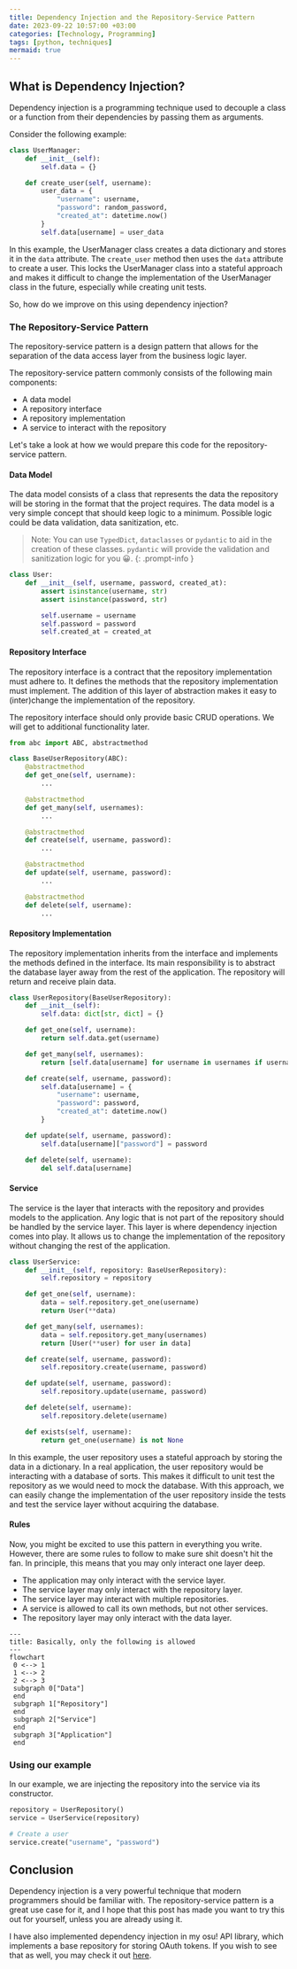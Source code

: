```yaml
---
title: Dependency Injection and the Repository-Service Pattern
date: 2023-09-22 10:57:00 +03:00
categories: [Technology, Programming]
tags: [python, techniques]
mermaid: true
---
```


## What is Dependency Injection?

Dependency injection is a programming technique used to decouple a class or a function from their dependencies by passing them as arguments.

Consider the following example:

```python
class UserManager:
    def __init__(self):
        self.data = {}

    def create_user(self, username):
        user_data = {
            "username": username,
            "password": random_password,
            "created_at": datetime.now()
        }
        self.data[username] = user_data
```

In this example, the UserManager class creates a data dictionary and stores it in the `data` attribute. The `create_user` method then uses the `data` attribute to create a user. This locks the UserManager class into a stateful approach and makes it difficult to change the implementation of the UserManager class in the future, especially while creating unit tests.

So, how do we improve on this using dependency injection?

### The Repository-Service Pattern

The repository-service pattern is a design pattern that allows for the separation of the data access layer from the business logic layer.

The repository-service pattern commonly consists of the following main components:

- A data model
- A repository interface
- A repository implementation
- A service to interact with the repository

Let's take a look at how we would prepare this code for the repository-service pattern.

#### Data Model

The data model consists of a class that represents the data the repository will be storing in the format that the project requires. The data model is a very simple concept that should keep logic to a minimum. Possible logic could be data validation, data sanitization, etc.

> Note: You can use `TypedDict`, `dataclasses` or `pydantic` to aid in the creation of these classes. `pydantic` will provide the validation and sanitization logic for you 😀.
{: .prompt-info }

```python
class User:
    def __init__(self, username, password, created_at):
        assert isinstance(username, str)
        assert isinstance(password, str)

        self.username = username
        self.password = password
        self.created_at = created_at
```

#### Repository Interface

The repository interface is a contract that the repository implementation must adhere to. It defines the methods that the repository implementation must implement. The addition of this layer of abstraction makes it easy to (inter)change the implementation of the repository.

The repository interface should only provide basic CRUD operations. We will get to additional functionality later.

```python
from abc import ABC, abstractmethod

class BaseUserRepository(ABC):
    @abstractmethod
    def get_one(self, username):
        ...

    @abstractmethod
    def get_many(self, usernames):
        ...

    @abstractmethod
    def create(self, username, password):
        ...

    @abstractmethod
    def update(self, username, password):
        ...

    @abstractmethod
    def delete(self, username):
        ...
```

#### Repository Implementation

The repository implementation inherits from the interface and implements the methods defined in the interface. Its main responsibility is to abstract the database layer away from the rest of the application. The repository will return and receive plain data.

```python
class UserRepository(BaseUserRepository):
    def __init__(self):
        self.data: dict[str, dict] = {}

    def get_one(self, username):
        return self.data.get(username)

    def get_many(self, usernames):
        return [self.data[username] for username in usernames if username in self.data]

    def create(self, username, password):
        self.data[username] = {
            "username": username,
            "password": password,
            "created_at": datetime.now()
        }

    def update(self, username, password):
        self.data[username]["password"] = password

    def delete(self, username):
        del self.data[username]
```

#### Service

The service is the layer that interacts with the repository and provides models to the application. Any logic that is not part of the repository should be handled by the service layer. This layer is where dependency injection comes into play. It allows us to change the implementation of the repository without changing the rest of the application.

```python
class UserService:
    def __init__(self, repository: BaseUserRepository):
        self.repository = repository

    def get_one(self, username):
        data = self.repository.get_one(username)
        return User(**data)

    def get_many(self, usernames):
        data = self.repository.get_many(usernames)
        return [User(**user) for user in data]

    def create(self, username, password):
        self.repository.create(username, password)

    def update(self, username, password):
        self.repository.update(username, password)

    def delete(self, username):
        self.repository.delete(username)

    def exists(self, username):
        return get_one(username) is not None
```

In this example, the user repository uses a stateful approach by storing the data in a dictionary. In a real application, the user repository would be interacting with a database of sorts. This makes it difficult to unit test the repository as we would need to mock the database. With this approach, we can easily change the implementation of the user repository inside the tests and test the service layer without acquiring the database.

#### Rules

Now, you might be excited to use this pattern in everything you write. However, there are some rules to follow to make sure shit doesn't hit the fan. In principle, this means that you may only interact one layer deep.

- The application may only interact with the service layer.
- The service layer may only interact with the repository layer.
- The service layer may interact with multiple repositories.
- A service is allowed to call its own methods, but not other services.
- The repository layer may only interact with the data layer.

```mermaid
---
title: Basically, only the following is allowed
---
flowchart
 0 <--> 1
 1 <--> 2
 2 <--> 3
 subgraph 0["Data"]
 end
 subgraph 1["Repository"]
 end
 subgraph 2["Service"]
 end
 subgraph 3["Application"]
 end
```

### Using our example

In our example, we are injecting the repository into the service via its constructor.

```python
repository = UserRepository()
service = UserService(repository)

# Create a user
service.create("username", "password")
```

## Conclusion

Dependency injection is a very powerful technique that modern programmers should be familiar with. The repository-service pattern is a great use case for it, and I hope that this post has made you want to try this out for yourself, unless you are already using it.

I have also implemented dependency injection in my osu! API library, which implements a base repository for storing OAuth tokens. If you wish to see that as well, you may check it out [here](https://github.com/NiceAesth/aiosu/blob/master/examples/v2/custom_repository.py).
